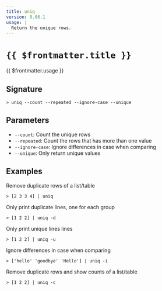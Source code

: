 ```yaml
---
title: uniq
version: 0.66.1
usage: |
  Return the unique rows.
---
```


# <code>{{ $frontmatter.title }}</code>

<div style='white-space: pre-wrap;'>{{ $frontmatter.usage }}</div>

## Signature

```> uniq --count --repeated --ignore-case --unique```

## Parameters

 -  `--count`: Count the unique rows
 -  `--repeated`: Count the rows that has more than one value
 -  `--ignore-case`: Ignore differences in case when comparing
 -  `--unique`: Only return unique values

## Examples

Remove duplicate rows of a list/table
```shell
> [2 3 3 4] | uniq
```

Only print duplicate lines, one for each group
```shell
> [1 2 2] | uniq -d
```

Only print unique lines lines
```shell
> [1 2 2] | uniq -u
```

Ignore differences in case when comparing
```shell
> ['hello' 'goodbye' 'Hello'] | uniq -i
```

Remove duplicate rows and show counts of a list/table
```shell
> [1 2 2] | uniq -c
```
